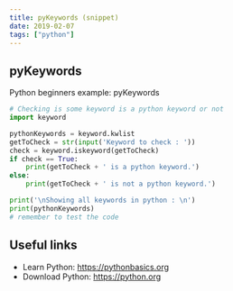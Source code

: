 ```yaml
---
title: pyKeywords (snippet)
date: 2019-02-07
tags: ["python"]
---
```


## pyKeywords

Python beginners example: pyKeywords

```python
# Checking is some keyword is a python keyword or not
import keyword

pythonKeywords = keyword.kwlist
getToCheck = str(input('Keyword to check : '))
check = keyword.iskeyword(getToCheck)
if check == True:
    print(getToCheck + ' is a python keyword.')
else:
    print(getToCheck + ' is not a python keyword.')

print('\nShowing all keywords in python : \n')
print(pythonKeywords)
# remember to test the code


```

## Useful links

- Learn Python: https://pythonbasics.org
- Download Python: https://python.org
